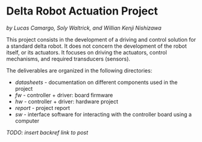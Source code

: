 # Delta Robot Actuation Project

*by Lucas Camargo, Soly Waltrick, and Willian Kenji Nishizawa*

This project consists in the development of a driving and control solution for a standard delta robot. It does not concern the development of the robot itself, or its actuators. It focuses on driving the actuators, control mechanisms, and required transducers (sensors).

The deliverables are organized in the following directories:

+ *datasheets* - documentation on different components used in the project
+ *fw* - controller + driver: board firmware
+ *hw* - controller + driver: hardware project
+ *report* - project report
+ *sw* - interface software for interacting with the controller board using a computer

*TODO: insert backref link to post*
